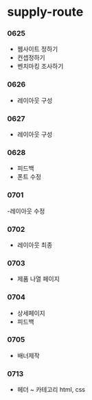 # supply-route
### 0625
- 웹사이트 정하기
- 컨셉정하기
- 벤치마킹 조사하기
### 0626
- 레이아웃 구성
### 0627
- 레이아웃 구성
### 0628
- 피드백
- 폰트 수정
### 0701
-레이아웃 수정
### 0702
- 레이아웃 최종
### 0703
- 제품 나열 페이지
### 0704
- 상세페이지
- 피드백
### 0705
- 배너제작
### 0713
- 헤더 ~ 카테고리 html, css
